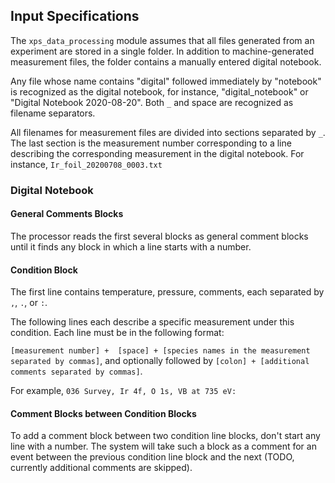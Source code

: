 ## Input Specifications

The `xps_data_processing` module assumes that all files generated from an experiment are stored in a single
folder. In addition to machine-generated measurement files, the folder contains a manually 
entered digital notebook.

Any file whose name contains "digital" followed immediately by "notebook" is recognized as the digital notebook, for 
instance, "digital_notebook" or "Digital  Notebook 2020-08-20". Both `_` and space are recognized as filename 
separators.

All filenames for measurement files are divided into sections separated by `_`. The last section is 
the measurement number corresponding to a line describing the corresponding measurement
in the digital notebook. For instance, `Ir_foil_20200708_0003.txt`

### Digital Notebook

#### General Comments Blocks

The processor reads the first several blocks as general comment blocks until 
it finds any block in which a line starts with a number.


#### Condition Block

The first line contains temperature, pressure, comments, each separated by `,`, `.`, or `:`.

The following lines each describe a specific measurement under this condition. Each line must 
be in the following format: 

`[measurement number] +  [space] + [species names in the measurement separated by commas]`, and 
optionally followed by `[colon] + [additional comments separated by commas]`.

For example, `036 Survey, Ir 4f, O 1s, VB at 735 eV: `


#### Comment Blocks between Condition Blocks

To add a comment block between two condition line blocks, don't start any line 
with a number. The system will take such a block as a comment for an event between 
the previous condition line block and the next (TODO, currently additional comments
are skipped).







